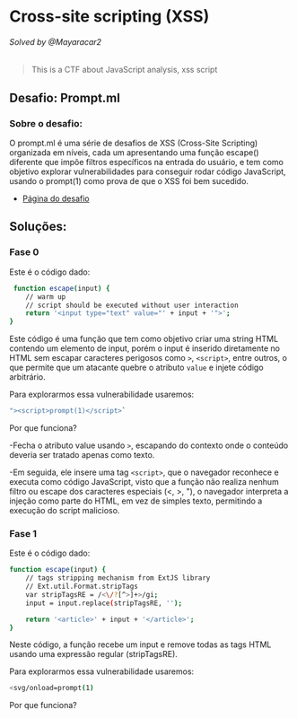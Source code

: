 # Cross-site scripting (XSS) 
###### Solved by @Mayaracar2
> This is a CTF about JavaScript analysis, xss script
## Desafio: Prompt.ml
### Sobre o desafio:
O prompt.ml é uma série de desafios de XSS (Cross-Site Scripting) organizada em níveis, cada um apresentando uma função escape() diferente que impõe filtros específicos na entrada do usuário, e tem como objetivo explorar vulnerabilidades para conseguir rodar código JavaScript, usando o prompt(1) como prova de que o XSS foi bem sucedido.
- [Página do desafio](https://prompt.ml/0)
  
## Soluções:
### Fase 0
Este é o código dado:

```bash
 function escape(input) {
    // warm up
    // script should be executed without user interaction
    return '<input type="text" value="' + input + '">';
}        
```
Este código é uma função que tem como objetivo criar uma string HTML contendo um elemento de input, porém o input é inserido diretamente no HTML sem escapar caracteres perigosos como `>`, `<script>`, entre outros, o que permite que um atacante quebre o atributo `value` e injete código arbitrário.

Para explorarmos essa vulnerabilidade usaremos:

```bash
"><script>prompt(1)</script>`
```

Por que funciona?

-Fecha o atributo value usando `>`, escapando do contexto onde o conteúdo deveria ser tratado apenas como texto.

-Em seguida, ele insere uma tag `<script>`, que o navegador reconhece e executa como código JavaScript, visto que a função não realiza nenhum filtro ou escape dos caracteres especiais (<, >, "), o navegador interpreta a injeção como parte do HTML, em vez de simples texto, permitindo a execução do script malicioso.

### Fase 1
Este é o código dado:

```bash
function escape(input) {
    // tags stripping mechanism from ExtJS library
    // Ext.util.Format.stripTags
    var stripTagsRE = /<\/?[^>]+>/gi;
    input = input.replace(stripTagsRE, '');

    return '<article>' + input + '</article>';
}         
```
Neste código, a função recebe um input e remove todas as tags HTML usando uma expressão regular (stripTagsRE).

Para explorarmos essa vulnerabilidade usaremos:

```bash
<svg/onload=prompt(1)
```

Por que funciona?

